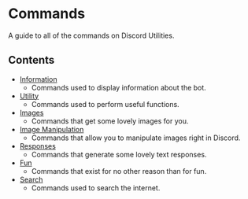 # Commands
A guide to all of the commands on Discord Utilities.
## Contents
- [Information](https://github.com/eyx092/DU-Documentation/blob/main/commands/information.md)
  - Commands used to display information about the bot.
- [Utility](https://github.com/eyx092/DU-Documentation/blob/main/commands/utility.md)
  - Commands used to perform useful functions.
- [Images](https://github.com/eyx092/DU-Documentation/blob/main/commands/images.md)
  - Commands that get some lovely images for you.
- [Image Manipulation](https://github.com/eyx092/DU-Documentation/blob/main/commands/image_manipulation.md)
  - Commands that allow you to manipulate images right in Discord.
- [Responses](https://github.com/eyx092/DU-Documentation/blob/main/commands/responses.md)
  - Commands that generate some lovely text responses.
- [Fun](https://github.com/eyx092/DU-Documentation/blob/main/commands/fun.md)
  - Commands that exist for no other reason than for fun.
- [Search](https://github.com/eyx092/DU-Documentation/blob/main/commands/search.md)
  - Commands used to search the internet.
